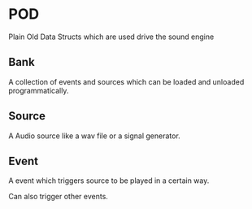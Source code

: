 # POD
Plain Old Data Structs which are used drive the sound engine

## Bank
A collection of events and sources which can be loaded and unloaded programmatically.

## Source
A Audio source like a wav file or a signal generator.

## Event
A event which triggers source to be played in a certain way.

Can also trigger other events.

